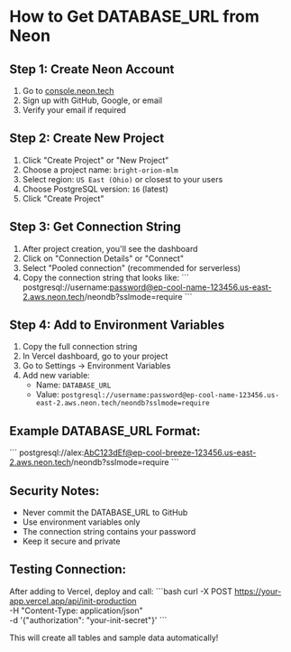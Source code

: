 # How to Get DATABASE_URL from Neon

## Step 1: Create Neon Account
1. Go to [console.neon.tech](https://console.neon.tech)
2. Sign up with GitHub, Google, or email
3. Verify your email if required

## Step 2: Create New Project
1. Click "Create Project" or "New Project"
2. Choose a project name: `bright-orion-mlm`
3. Select region: `US East (Ohio)` or closest to your users
4. Choose PostgreSQL version: `16` (latest)
5. Click "Create Project"

## Step 3: Get Connection String
1. After project creation, you'll see the dashboard
2. Click on "Connection Details" or "Connect"
3. Select "Pooled connection" (recommended for serverless)
4. Copy the connection string that looks like:
   \`\`\`
   postgresql://username:password@ep-cool-name-123456.us-east-2.aws.neon.tech/neondb?sslmode=require
   \`\`\`

## Step 4: Add to Environment Variables
1. Copy the full connection string
2. In Vercel dashboard, go to your project
3. Go to Settings → Environment Variables
4. Add new variable:
   - Name: `DATABASE_URL`
   - Value: `postgresql://username:password@ep-cool-name-123456.us-east-2.aws.neon.tech/neondb?sslmode=require`

## Example DATABASE_URL Format:
\`\`\`
postgresql://alex:AbC123dEf@ep-cool-breeze-123456.us-east-2.aws.neon.tech/neondb?sslmode=require
\`\`\`

## Security Notes:
- Never commit the DATABASE_URL to GitHub
- Use environment variables only
- The connection string contains your password
- Keep it secure and private

## Testing Connection:
After adding to Vercel, deploy and call:
\`\`\`bash
curl -X POST https://your-app.vercel.app/api/init-production \
-H "Content-Type: application/json" \
-d '{"authorization": "your-init-secret"}'
\`\`\`

This will create all tables and sample data automatically!
